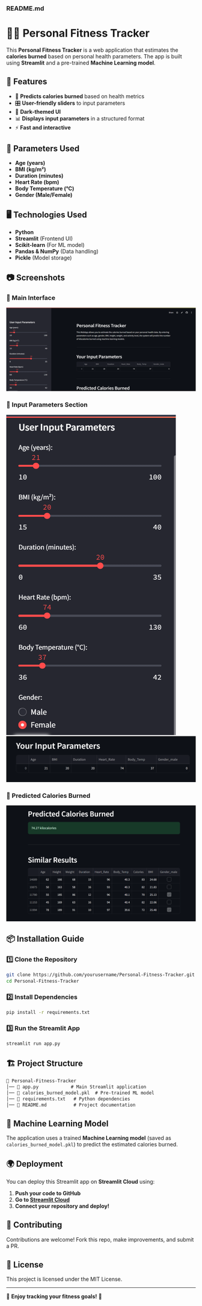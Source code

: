 
### **README.md**

# 🏋️‍♂️ Personal Fitness Tracker

This **Personal Fitness Tracker** is a web application that estimates the **calories burned** based on personal health parameters. The app is built using **Streamlit** and a pre-trained **Machine Learning model**.

## 🚀 Features
- 🔢 **Predicts calories burned** based on health metrics
- 🎛️ **User-friendly sliders** to input parameters
- 🎨 **Dark-themed UI**
- 📊 **Displays input parameters** in a structured format
- ⚡ **Fast and interactive**

## 📌 Parameters Used
- **Age (years)**
- **BMI (kg/m²)**
- **Duration (minutes)**
- **Heart Rate (bpm)**
- **Body Temperature (°C)**
- **Gender (Male/Female)**

## 🖥️ Technologies Used
- **Python**
- **Streamlit** (Frontend UI)
- **Scikit-learn** (For ML model)
- **Pandas & NumPy** (Data handling)
- **Pickle** (Model storage)

## 📷 Screenshots
### 📌 Main Interface
![Main Interface](main_interface.png)

### 📌 Input Parameters Section
![Input Parameters](input1.png)
![Input Parameters](input2.png)

### 📌 Predicted Calories Burned
![Predicted Calories](predict.png)

## 📦 Installation Guide
### 1️⃣ Clone the Repository
```sh
git clone https://github.com/yourusername/Personal-Fitness-Tracker.git
cd Personal-Fitness-Tracker
```

### 2️⃣ Install Dependencies
```sh
pip install -r requirements.txt
```

### 3️⃣ Run the Streamlit App
```sh
streamlit run app.py
```

## 🏗️ Project Structure
```
📂 Personal-Fitness-Tracker
│── 📜 app.py            # Main Streamlit application
│── 📜 calories_burned_model.pkl  # Pre-trained ML model
│── 📜 requirements.txt   # Python dependencies
│── 📜 README.md          # Project documentation
```

## 🤖 Machine Learning Model
The application uses a trained **Machine Learning model** (saved as `calories_burned_model.pkl`) to predict the estimated calories burned.

## 🌍 Deployment
You can deploy this Streamlit app on **Streamlit Cloud** using:
1. **Push your code to GitHub**
2. **Go to [Streamlit Cloud](https://share.streamlit.io)**
3. **Connect your repository and deploy!**

## 🤝 Contributing
Contributions are welcome! Fork this repo, make improvements, and submit a PR.

## 📄 License
This project is licensed under the MIT License.

---
🎉 **Enjoy tracking your fitness goals!** 🚀
```
